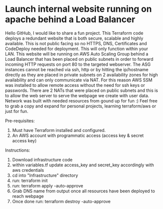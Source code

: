 # Launch internal website running on apache behind a Load Balancer

Hello GitHub, I would like to share a fun project. This Terraform code deploys a redundant website that is both secure, scalable and highly available. This is not public facing so no HTTPS, DNS, Certificates and CodeDeploy needed for deployment. This will only function within your LAN. This website will be running on AWS Auto Scaling Group behind a Load Balancer that has been placed on public subnets in order to forward incoming HTTP requests on port 80 to the targeted webserver. The ASG instances cannot be reached via ssh, http or by hitting the ip/hostname directly as they are placed in private subnets on 2 availability zones for high availability and can only communicate via NAT. For this reason AWS SSM was installed to allow remote access without the need for ssh keys or passwords. There are 2 NATs that were placed on public subnets and this is to allow the web server to serve the webpage we create with user data. Network was built with needed resources from gound up for fun :) Feel free to grab a copy and expand for personal projects, learning terraform/aws or just for fun. 

Pre-requisites:

1. Must have Terraform installed and configured.
2. An AWS account with programmatic access (access key & secret access key)

Instructions:

1. Download infrastructure code
2. within variables.tf update access_key and secret_key accordingly with aws credentials
3. cd into "Infrastructure" directory
4. run: terraform init
5. run: terraform apply -auto-approve
6. Grab DNS name from output once all resources have been deployed to reach webpage
7. Once done run: terraform destroy -auto-approve
